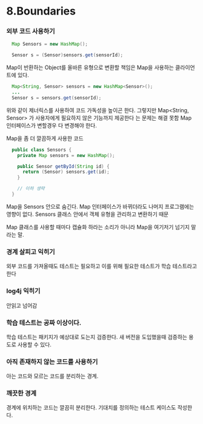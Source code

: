 # 8.Boundaries

### 외부 코드 사용하기

```java
  Map Sensors = new HashMap();

  Sensor s = (Sensor)sensors.get(sensorId);
```

Map이 반환하는 Object를 올바른 유형으로 변환할 책임은 Map을 사용하는 클라이언트에 있다.

```java
  Map<String, Sensor> sensors = new HashMap<Sensor>();
  ...
  Sensor s = sensors.get(sensorId);
```
위와 같이 제너릭스를 사용하여 코드 가독성을 높이곤 한다.
그렇지만 Map<String, Sensor> 가 사용자에게 필요하지 않은 기능까지 제공한다 는 문제는 해결 못함
Map 인터페이스가 변할경우 다 변경해야 한다.

Map을 좀 더 깔끔하게 사용한 코드

```java
  public class Sensors {
    private Map sensors = new HashMap();

    public Sensor getById(String id) {
      return (Sensor) sensors.get(id);
    }

    // 이하 생략
  }
```

Map을 Sensors 안으로 숨긴다. Map 인터페이스가 바뀌더라도 나머지 프로그램에는 영향이 없다.
Sensors 클래스 안에서 객체 유형을 관리하고 변환하기 때문

Map 클래스를 사용할 때마다 캡슐화 하라는 소리가 아니라 Map을 여기저기 넘기지 말라는 말.

### 경계 살피고 익히기
외부 코드를 가져올때도 테스트는 필요하고 이를 위해 필요한 테스트가 학습 테스트라고 한다

### log4j 익히기
안읽고 넘어감

### 학습 테스트는 공짜 이상이다.
학습 테스트는 패키지가 예상대로 도는지 검증한다.
새 버전을 도입했을때 검증하는 용도로 사용할 수 있다.

### 아직 존재하지 않는 코드를 사용하기
아는 코드와 모르는 코드를 분리하는 경계.


### 깨끗한 경계
경계에 위치하는 코드는 깔끔히 분리한다. 기대치를 정의하는 테스트 케이스도 작성한다.
